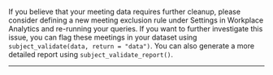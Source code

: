 
If you believe that your meeting data requires further cleanup, please consider defining a new meeting exclusion rule under Settings in Workplace Analytics and re-running your queries. If you want to further investigate this issue, you can flag these meetings in your dataset using `subject_validate(data, return = "data")`. You can also generate a more detailed report using `subject_validate_report()`.  

---


